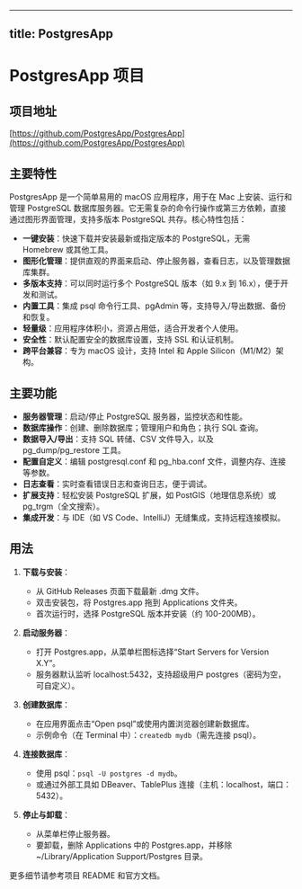 
---
title: PostgresApp
---

# PostgresApp 项目

## 项目地址
[https://github.com/PostgresApp/PostgresApp](https://github.com/PostgresApp/PostgresApp)

## 主要特性
PostgresApp 是一个简单易用的 macOS 应用程序，用于在 Mac 上安装、运行和管理 PostgreSQL 数据库服务器。它无需复杂的命令行操作或第三方依赖，直接通过图形界面管理，支持多版本 PostgreSQL 共存。核心特性包括：
- **一键安装**：快速下载并安装最新或指定版本的 PostgreSQL，无需 Homebrew 或其他工具。
- **图形化管理**：提供直观的界面来启动、停止服务器，查看日志，以及管理数据库集群。
- **多版本支持**：可以同时运行多个 PostgreSQL 版本（如 9.x 到 16.x），便于开发和测试。
- **内置工具**：集成 psql 命令行工具、pgAdmin 等，支持导入/导出数据、备份和恢复。
- **轻量级**：应用程序体积小，资源占用低，适合开发者个人使用。
- **安全性**：默认配置安全的数据库设置，支持 SSL 和认证机制。
- **跨平台兼容**：专为 macOS 设计，支持 Intel 和 Apple Silicon（M1/M2）架构。

## 主要功能
- **服务器管理**：启动/停止 PostgreSQL 服务器，监控状态和性能。
- **数据库操作**：创建、删除数据库；管理用户和角色；执行 SQL 查询。
- **数据导入/导出**：支持 SQL 转储、CSV 文件导入，以及 pg_dump/pg_restore 工具。
- **配置自定义**：编辑 postgresql.conf 和 pg_hba.conf 文件，调整内存、连接等参数。
- **日志查看**：实时查看错误日志和查询日志，便于调试。
- **扩展支持**：轻松安装 PostgreSQL 扩展，如 PostGIS（地理信息系统）或 pg_trgm（全文搜索）。
- **集成开发**：与 IDE（如 VS Code、IntelliJ）无缝集成，支持远程连接模拟。

## 用法
1. **下载与安装**：
   - 从 GitHub Releases 页面下载最新 .dmg 文件。
   - 双击安装包，将 Postgres.app 拖到 Applications 文件夹。
   - 首次运行时，选择 PostgreSQL 版本并安装（约 100-200MB）。

2. **启动服务器**：
   - 打开 Postgres.app，从菜单栏图标选择“Start Servers for Version X.Y”。
   - 服务器默认监听 localhost:5432，支持超级用户 postgres（密码为空，可自定义）。

3. **创建数据库**：
   - 在应用界面点击“Open psql”或使用内置浏览器创建新数据库。
   - 示例命令（在 Terminal 中）：`createdb mydb`（需先连接 psql）。

4. **连接数据库**：
   - 使用 psql：`psql -U postgres -d mydb`。
   - 或通过外部工具如 DBeaver、TablePlus 连接（主机：localhost，端口：5432）。

5. **停止与卸载**：
   - 从菜单栏停止服务器。
   - 要卸载，删除 Applications 中的 Postgres.app，并移除 ~/Library/Application Support/Postgres 目录。

更多细节请参考项目 README 和官方文档。